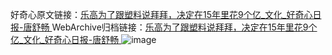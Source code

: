 好奇心原文链接：[乐高为了跟塑料说拜拜，决定在15年里花9个亿_文化_好奇心日报-唐舒畅 ](https://www.qdaily.com/articles/11295.html)
WebArchive归档链接：[乐高为了跟塑料说拜拜，决定在15年里花9个亿_文化_好奇心日报-唐舒畅 ](http://web.archive.org/web/20190623164159/https://www.qdaily.com/articles/11295.html)
![image](http://ww3.sinaimg.cn/large/007d5XDply1g3wgf1v7onj30u02sz4qp)